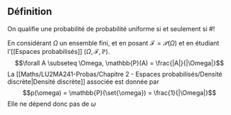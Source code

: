 ## Définition
On qualifie une probabilité de probabilité uniforme si et seulement si #!

En considérant $\Omega$ un ensemble fini, et en posant $\mathcal{F} = \mathcal{P}(\Omega)$ et en étudiant l'[[Espaces probabilisés]] $(\Omega, \mathcal{F}, \mathbb{P})$.
$$\forall A \subseteq \Omega, \mathbb{P}(A) = \frac{|A|}{|\Omega|}$$
La [[Maths/LU2MA241-Probas/Chapitre 2 - Espaces probabilisés/Densité discrète|Densité discrète]] associée est donnée par
$$p(\omega) = \mathbb{P}(\set{\omega}) = \frac{1}{|\Omega|}$$
Elle ne dépend donc pas de $\omega$
<!--ID: 1707605911034-->

